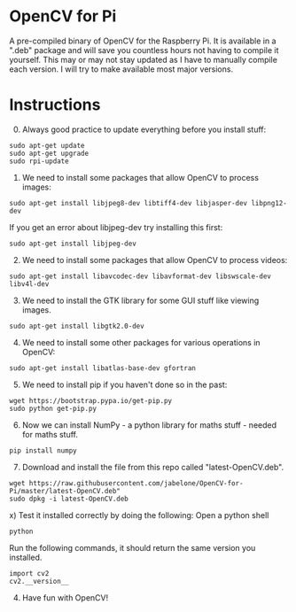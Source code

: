 # OpenCV for Pi
A pre-compiled binary of OpenCV for the Raspberry Pi.   It is available in a ".deb" package and will save you countless hours not having to compile it yourself.  This may or may not stay updated as I have to manually compile each version.  I will try to make available most major versions.

# Instructions
0) Always good practice to update everything before you install stuff:
  ```
  sudo apt-get update
  sudo apt-get upgrade
  sudo rpi-update
  ```
1) We need to install some packages that allow OpenCV to process images:
  ```
  sudo apt-get install libjpeg8-dev libtiff4-dev libjasper-dev libpng12-dev
  ```
  If you get an error about libjpeg-dev try installing this first:
  ```
  sudo apt-get install libjpeg-dev
  ```
2) We need to install some packages that allow OpenCV to process videos:
  ```
  sudo apt-get install libavcodec-dev libavformat-dev libswscale-dev libv4l-dev
  ```
3) We need to install the GTK library for some GUI stuff like viewing images.
  ```
  sudo apt-get install libgtk2.0-dev
  ```
4) We need to install some other packages for various operations in OpenCV:
  ```
  sudo apt-get install libatlas-base-dev gfortran
  ```
5) We need to install pip if you haven't done so in the past:
  ```
  wget https://bootstrap.pypa.io/get-pip.py
  sudo python get-pip.py
  ```
6) Now we can install NumPy - a python library for maths stuff - needed for maths stuff.
  ```
  pip install numpy
  ```
7) Download and install the file from this repo called "latest-OpenCV.deb".
  ```
  wget https://raw.githubusercontent.com/jabelone/OpenCV-for-Pi/master/latest-OpenCV.deb"
  sudo dpkg -i latest-OpenCV.deb
  ```
x) Test it installed correctly by doing the following:
  Open a python shell
  ```
  python
  ```
  Run the following commands, it should return the same version you installed.
  ```
  import cv2
  cv2.__version__
  ```
  4) Have fun with OpenCV!
